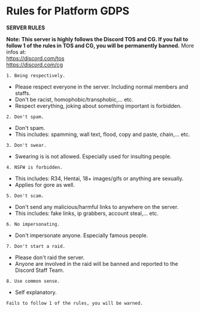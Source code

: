 # Rules for Platform GDPS

**SERVER RULES**

**Note: This server is highly follows the Discord TOS and CG. If you fail to follow 1 of the rules in TOS and CG, you will be permanently banned.**
More infos at:<br />https://discord.com/tos<br />
https://discord.com/cg

```1. Being respectively.```
- Please respect everyone in the server. Including normal members and staffs.
- Don't be racist, homophobic/transphobic,... etc.
- Respect everything, joking about something important is forbidden.

```2. Don't spam.```
- Don't spam.
- This includes: spamming, wall text, flood, copy and paste, chain,... etc.

```3. Don't swear.```
- Swearing is is not allowed. Especially used for insulting people.

```4. NSFW is forbidden.```
- This includes: R34, Hentai, 18+ images/gifs or anything are sexually.
- Applies for gore as well.

```5. Don't scam.```
- Don't send any malicious/harmful links to anywhere on the server.
- This includes: fake links, ip grabbers, account steal,... etc.

```6. No impersonating.```
- Don't impersonate anyone. Especially famous people.

```7. Don't start a raid.```
- Please don't raid the server.
- Anyone are involved in the raid will be banned and reported to the Discord Staff Team.

```8. Use common sense.```
- Self explanatory.


```Fails to follow 1 of the rules, you will be warned.```

